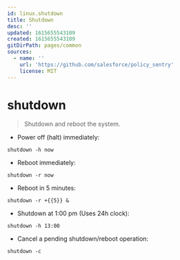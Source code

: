 ```yaml
---
id: linux.shutdown
title: Shutdown
desc: ''
updated: 1615655543109
created: 1615655543109
gitDirPath: pages/common
sources:
  - name: ''
    url: 'https://github.com/salesforce/policy_sentry'
    license: MIT
---
```

# shutdown

> Shutdown and reboot the system.

- Power off (halt) immediately:

`shutdown -h now`

- Reboot immediately:

`shutdown -r now`

- Reboot in 5 minutes:

`shutdown -r +{{5}} &`

- Shutdown at 1:00 pm (Uses 24h clock):

`shutdown -h 13:00`

- Cancel a pending shutdown/reboot operation:

`shutdown -c`

